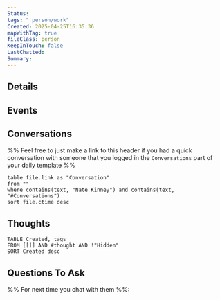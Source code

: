 ```yaml
---
Status: 
tags: " person/work"
Created: 2025-04-25T16:35:36
mapWithTag: true
fileClass: person
KeepInTouch: false
LastChatted:
Summary: 
---
```

## Details
## Events
## Conversations
%% Feel free to just make a link to this header if you had a quick conversation with someone that you logged in the `Conversations` part of your daily template %%
```dataview
table file.link as "Conversation"
from ""
where contains(text, "Nate Kinney") and contains(text, "#Conversations")
sort file.ctime desc
```
## Thoughts
```dataview
TABLE Created, tags
FROM [[]] AND #thought AND !"Hidden"
SORT Created desc
```
## Questions To Ask
%% For next time you chat with them %%: